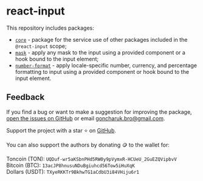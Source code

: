 # react-input

This repository includes packages:

- [`core`](https://github.com/GoncharukBro/react-input/tree/main/packages/core) - package for the service use of other packages included in the `@react-input` scope;
- [`mask`](https://github.com/GoncharukBro/react-input/tree/main/packages/mask) - apply any mask to the input using a provided component or a hook bound to the input element;
- [`number-format`](https://github.com/GoncharukBro/react-input/tree/main/packages/number-format) - apply locale-specific number, currency, and percentage formatting to input using a provided component or hook bound to the input element.

## Feedback

If you find a bug or want to make a suggestion for improving the package, [open the issues on GitHub](https://github.com/GoncharukBro/react-input/issues) or email [goncharuk.bro@gmail.com](mailto:goncharuk.bro@gmail.com).

Support the project with a star ⭐ on [GitHub](https://github.com/GoncharukBro/react-input).

You can also support the authors by donating 🪙 to the wallet for:

Toncoin (TON): `UQDuf-wr5aKSbnPHd5RW0y9pVymxR-HCUeU_2GuEZQVipbvV`\
Bitcoin (BTC): `13acJP8hnusuNDuBgiuhcd56Tow5iHuXqK`\
Dollars (USDT): `TXyeRKKTr9BkhwTG1aCdbU3i84VHiju6r1`
